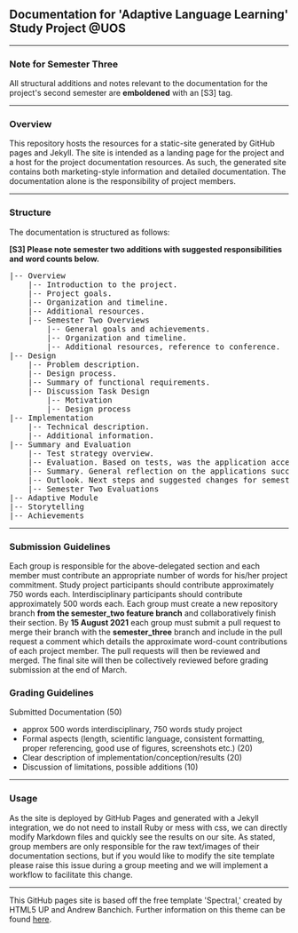 ## Documentation for 'Adaptive Language Learning' Study Project @UOS

---

### Note for Semester Three

All structural additions and notes relevant to the documentation
for the project's second semester are **emboldened** with an
[S3] tag.

----

### Overview

This repository hosts the resources for a static-site generated by GitHub pages and Jekyll.
The site is intended as a landing page for the project and a host for the project documentation resources.
As such, the generated site contains both marketing-style information and detailed documentation.
The documentation alone is the responsibility of project members.

---

### Structure

The documentation is structured as follows:

**[S3] Please note semester two additions with suggested
responsibilities and word counts below.**

<pre>
|-- Overview
    |-- Introduction to the project.
    |-- Project goals.
    |-- Organization and timeline.
    |-- Additional resources.
    |-- Semester Two Overviews
        |-- General goals and achievements.
        |-- Organization and timeline.
        |-- Additional resources, reference to conference.
|-- Design
    |-- Problem description.
    |-- Design process.
    |-- Summary of functional requirements.
    |-- Discussion Task Design
        |-- Motivation
        |-- Design process
|-- Implementation
    |-- Technical description.
    |-- Additional information.
|-- Summary and Evaluation
    |-- Test strategy overview.
    |-- Evaluation. Based on tests, was the application accepted by the target user and did it meet the requirements?
    |-- Summary. General reflection on the applications successes/failures.
    |-- Outlook. Next steps and suggested changes for semester two.
    |-- Semester Two Evaluations
|-- Adaptive Module
|-- Storytelling
|-- Achievements
</pre>

---

### Submission Guidelines

Each group is responsible for the above-delegated section and each member must contribute an appropriate number of words for his/her project commitment.
Study project participants should contribute approximately 750 words each. Interdisciplinary participants should contribute approximately 500 words each.
Each group must create a new repository branch **from the semester_two feature branch** and collaboratively finish their section. By **15 August 2021** each group must submit a pull request to merge their
branch with the **semester_three** branch and include in the pull request a comment which details the approximate word-count contributions of each project member. The pull
requests will then be reviewed and merged. The final site will then be collectively reviewed before grading submission at the end of March.

### Grading Guidelines

Submitted Documentation (50)
- approx 500 words interdisciplinary, 750 words study project
- Formal aspects (length, scientific language, consistent formatting, proper referencing, good use of figures, screenshots etc.) (20)
- Clear description of implementation/conception/results (20)
- Discussion of limitations, possible additions (10)

---

### Usage

As the site is deployed by GitHub Pages and generated with a Jekyll integration, we do not need to install Ruby or mess with css, we can directly modify Markdown files and quickly see the results on our site.
As stated, group members are only responsible for the raw text/images of their documentation sections,
but if you would like to modify the site template please raise this issue during a group meeting and we will implement a workflow to facilitate this change.

---

This GitHub pages site is based off the free template 'Spectral,' created by HTML5 UP and Andrew Banchich.
Further information on this theme can be found [here](https://github.com/andrewbanchich/spectral-jekyll-theme).
